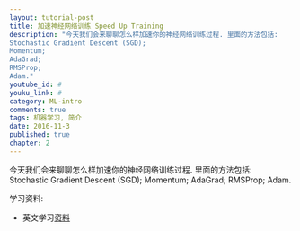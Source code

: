 ```yaml
---
layout: tutorial-post
title: 加速神经网络训练 Speed Up Training
description: "今天我们会来聊聊怎么样加速你的神经网络训练过程. 里面的方法包括: 
Stochastic Gradient Descent (SGD);
Momentum;
AdaGrad;
RMSProp;
Adam."
youtube_id: #
youku_link: #
category: ML-intro
comments: true
tags: 机器学习, 简介
date: 2016-11-3
published: true
chapter: 2
---
```


今天我们会来聊聊怎么样加速你的神经网络训练过程.
里面的方法包括: 
Stochastic Gradient Descent (SGD);
Momentum;
AdaGrad;
RMSProp;
Adam.

学习资料: 
  * 英文学习[资料](http://sebastianruder.com/optimizing-gradient-descent/)
